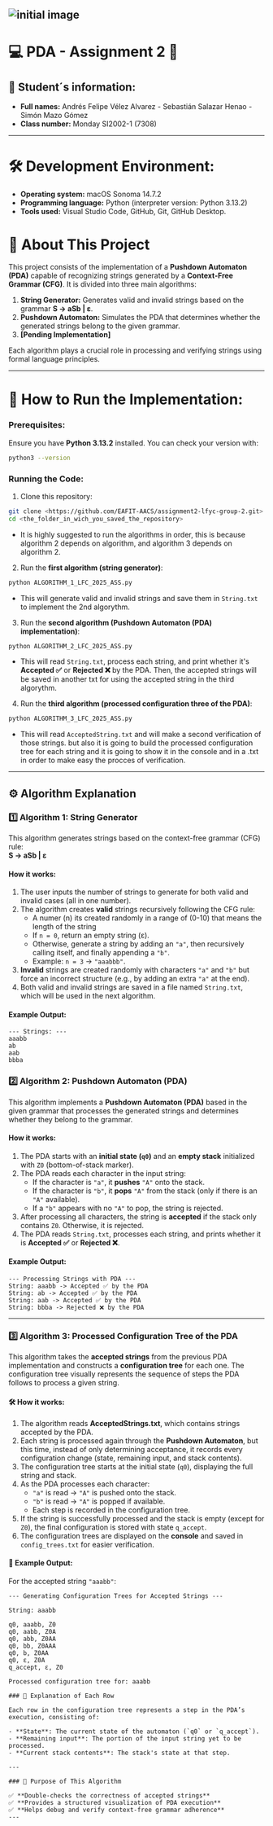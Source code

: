 ![initial image](images/image.webp)
-----------------------------
# 💻 PDA - Assignment 2 👾
## 📌 Student´s information:
- **Full names:** Andrés Felipe Vélez Alvarez - Sebastián Salazar Henao - Simón Mazo Gómez
- **Class number:** Monday SI2002-1 (7308)
------------------------------
# 🛠️ Development Environment:
- **Operating system:** macOS Sonoma 14.7.2
- **Programming language:** Python (interpreter version: Python 3.13.2)
- **Tools used:** Visual Studio Code, GitHub, Git, GitHub Desktop.

# 📖 About This Project

This project consists of the implementation of a **Pushdown Automaton (PDA)** capable of recognizing strings generated by a **Context-Free Grammar (CFG)**. It is divided into three main algorithms:

1. **String Generator:** Generates valid and invalid strings based on the grammar **S → aSb | ε**.
2. **Pushdown Automaton:** Simulates the PDA that determines whether the generated strings belong to the given grammar.
3. **[Pending Implementation]**

Each algorithm plays a crucial role in processing and verifying strings using formal language principles.

------------------------------
# 🚀 How to Run the Implementation:
### Prerequisites:
Ensure you have **Python 3.13.2** installed. You can check your version with:
```sh
python3 --version
```

### Running the Code:
1. Clone this repository:
```sh
git clone <https://github.com/EAFIT-AACS/assignment2-lfyc-group-2.git>
cd <the_folder_in_wich_you_saved_the_repository>
```

- It is highly suggested to run the algorithms in order, this is because algorithm 2 depends on algorithm, and algorithm 3 depends on algorithm 2.

2. Run the **first algorithm (string generator)**:
```sh
python ALGORITHM_1_LFC_2025_ASS.py
```
   - This will generate valid and invalid strings and save them in `String.txt` to implement the 2nd algorythm.

3. Run the **second algorithm (Pushdown Automaton (PDA) implementation)**:
```sh
python ALGORITHM_2_LFC_2025_ASS.py
```
   - This will read `String.txt`, process each string, and print whether it's **Accepted ✅** or **Rejected ❌** by the PDA. Then, the accepted strings will be saved in another txt for using the accepted string in the third algorythm.

4. Run the **third algorithm (processed configuration three of the PDA)**:
```sh
python ALGORITHM_3_LFC_2025_ASS.py
```
   - This will read `AcceptedString.txt` and will make a second verification of those strings. but also it is going to build the processed configuration tree for each string and it is going to show it in the console and in a .txt in order to make easy the procces of verification.
---
## ⚙️ Algorithm Explanation  

### 1️⃣ **Algorithm 1: String Generator**  
This algorithm generates strings based on the context-free grammar (CFG) rule:  
**S → aSb | ε**  

#### How it works:  
1. The user inputs the number of strings to generate for both valid and invalid cases (all in one number).  
2. The algorithm creates **valid** strings recursively following the CFG rule:  
   - A numer (n) its created randomly in a range of (0-10) that means the length of the string
   - If `n = 0`, return an empty string (ε).  
   - Otherwise, generate a string by adding an `"a"`, then recursively calling itself, and finally appending a `"b"`.  
   - Example: `n = 3` → `"aaabbb"`.  
3. **Invalid** strings are created randomly with characters `"a"` and `"b"` but force an incorrect structure (e.g., by adding an extra `"a"` at the end).  
4. Both valid and invalid strings are saved in a file named `String.txt`, which will be used in the next algorithm.  

#### Example Output:  
```plaintext
--- Strings: ---
aaabb
ab
aab
bbba
```  

### 2️⃣ **Algorithm 2: Pushdown Automaton (PDA)**  
This algorithm implements a **Pushdown Automaton (PDA)** based in the given grammar that processes the generated strings and determines whether they belong to the grammar.  

#### How it works:  
1. The PDA starts with an **initial state (`q0`)** and an **empty stack** initialized with `Z0` (bottom-of-stack marker).  
2. The PDA reads each character in the input string:  
   - If the character is `"a"`, it **pushes** `"A"` onto the stack.  
   - If the character is `"b"`, it **pops** `"A"` from the stack (only if there is an `"A"` available).  
   - If a `"b"` appears with no `"A"` to pop, the string is rejected.  
3. After processing all characters, the string is **accepted** if the stack only contains `Z0`. Otherwise, it is rejected.  
4. The PDA reads `String.txt`, processes each string, and prints whether it is **Accepted ✅** or **Rejected ❌**.  

#### Example Output:  
```plaintext
--- Processing Strings with PDA ---
String: aaabb -> Accepted ✅ by the PDA
String: ab -> Accepted ✅ by the PDA
String: aab -> Accepted ✅ by the PDA
String: bbba -> Rejected ❌ by the PDA
```  

---

### 3️⃣ **Algorithm 3: Processed Configuration Tree of the PDA**  
This algorithm takes the **accepted strings** from the previous PDA implementation and constructs a **configuration tree** for each one. The configuration tree visually represents the sequence of steps the PDA follows to process a given string.  

#### 🛠️ How it works:  
1. The algorithm reads **AcceptedStrings.txt**, which contains strings accepted by the PDA.  
2. Each string is processed again through the **Pushdown Automaton**, but this time, instead of only determining acceptance, it records every configuration change (state, remaining input, and stack contents).  
3. The configuration tree starts at the initial state (`q0`), displaying the full string and stack.  
4. As the PDA processes each character:  
   - `"a"` is read → `"A"` is pushed onto the stack.  
   - `"b"` is read → `"A"` is popped if available.  
   - Each step is recorded in the configuration tree.  
5. If the string is successfully processed and the stack is empty (except for `Z0`), the final configuration is stored with state `q_accept`.  
6. The configuration trees are displayed on the **console** and saved in `config_trees.txt` for easier verification.  

#### 📌 Example Output:  
For the accepted string `"aaabb"`:  

```plaintext
--- Generating Configuration Trees for Accepted Strings ---

String: aaabb

q0, aaabb, Z0  
q0, aabb, Z0A  
q0, abb, Z0AA  
q0, bb, Z0AAA  
q0, b, Z0AA  
q0, ε, Z0A  
q_accept, ε, Z0  

Processed configuration tree for: aaabb

### 📝 Explanation of Each Row  

Each row in the configuration tree represents a step in the PDA’s execution, consisting of:  

- **State**: The current state of the automaton (`q0` or `q_accept`).  
- **Remaining input**: The portion of the input string yet to be processed.  
- **Current stack contents**: The stack's state at that step.  

---

### 🎯 Purpose of This Algorithm  

✅ **Double-checks the correctness of accepted strings**  
✅ **Provides a structured visualization of PDA execution**  
✅ **Helps debug and verify context-free grammar adherence**  
---
